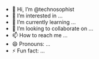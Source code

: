 - 👋 Hi, I’m @technosophist
- 👀 I’m interested in ...
- 🌱 I’m currently learning ...
- 💞️ I’m looking to collaborate on ...
- 📫 How to reach me ...
- 😄 Pronouns: ...
- ⚡ Fun fact: ...

<!---
technosophist/technosophist is a ✨ special ✨ repository because its `README.md` (this file) appears on your GitHub profile.
You can click the Preview link to take a look at your changes.
--->
